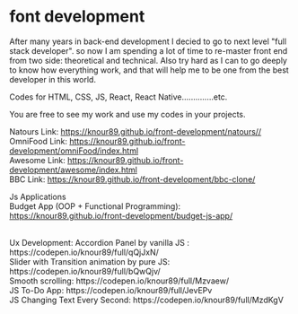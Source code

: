 # font development
After many years in back-end development I decied to go to next level "full stack developer". so now I am spending a lot of time to re-master front end from two side: theoretical and technical. Also try hard as I can to go deeply to know how everything work, and that will help me to be one from the best developer in this world.

Codes for HTML, CSS, JS, React, React Native..............etc.

You are free to see my work and use my codes in your projects.

Natours Link:  https://knour89.github.io/front-development/natours// <br>
OmniFood Link:  https://knour89.github.io/front-development/omniFood/index.html  <br>
Awesome Link: https://knour89.github.io/front-development/awesome/index.html <br>
BBC Link: https://knour89.github.io/front-development/bbc-clone/   <br>


Js Applications <br>
Budget App (OOP + Functional Programming): https://knour89.github.io/front-development/budget-js-app/

<br>
Ux Development:
Accordion Panel by vanilla JS : https://codepen.io/knour89/full/qQjJxN/
 <br>
Slider with Transition animation by pure JS: https://codepen.io/knour89/full/bQwQjv/
<br>
Smooth scrolling: https://codepen.io/knour89/full/Mzvaew/
<br>
JS To-Do App: https://codepen.io/knour89/full/JevEPv
<br>
JS Changing Text Every Second: https://codepen.io/knour89/full/MzdKgV




